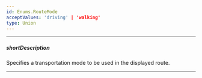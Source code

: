 ```yaml
---
id: Enums.RouteMode
acceptValues: 'driving' | 'walking'
type: Union
---
```

---
##### shortDescription
Specifies a transportation mode to be used in the displayed route.

---

